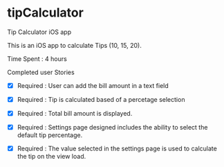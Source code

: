 # tipCalculator
Tip Calculator iOS app

This is an iOS app to calculate Tips (10, 15, 20).

Time Spent : 4 hours

Completed user Stories

* [x] Required : User can add the bill amount in a text field 

* [x] Required : Tip is calculated based of a percetage selection

* [x] Required : Total bill amount is displayed.

* [x] Required : Settings page designed includes the ability to select the default tip percentage.

* [x] Required : The value selected in the settings page is used to calculate the tip on the view load.
